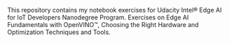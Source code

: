 This repository contains my notebook exercises for Udacity Intel® Edge AI for IoT Developers Nanodegree Program. Exercises on Edge AI Fundamentals with OpenVINO™, Choosing the Right Hardware and Optimization Techniques and Tools.
